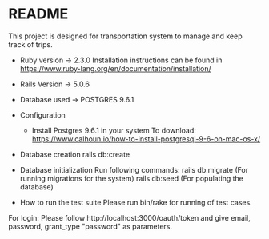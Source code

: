 # README
This project is designed for transportation system to manage and keep track of trips.

* Ruby version -> 2.3.0
  Installation instructions can be found in https://www.ruby-lang.org/en/documentation/installation/
* Rails Version -> 5.0.6
* Database used -> POSTGRES 9.6.1

* Configuration
  - Install Postgres 9.6.1 in your system To download: https://www.calhoun.io/how-to-install-postgresql-9-6-on-mac-os-x/

* Database creation
  rails db:create

* Database initialization
  Run following commands: 
  rails db:migrate (For running migrations for the system)
  rails db:seed (For populating the database)

* How to run the test suite 
Please run bin/rake for running of test cases.

For login: Please follow 
http://localhost:3000/oauth/token and give email, password, grant_type "password" as parameters.
